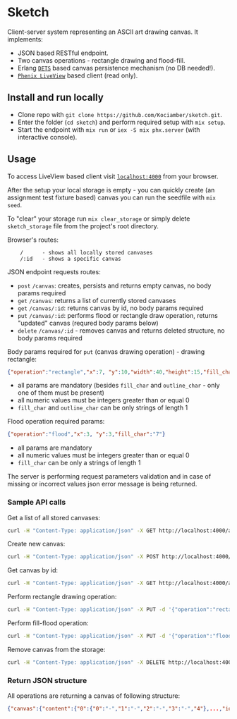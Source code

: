 # Sketch

Client-server system representing an ASCII art drawing canvas. It implements:

*   JSON based RESTful endpoint.
*   Two canvas operations - rectangle drawing and flood-fill.
*   Erlang [`DETS`](https://erlang.org/doc/man/dets.html) based canvas persistence mechanism (no DB needed!).
*   [`Phenix LiveView`](https://github.com/phoenixframework/phoenix_live_view) based client (read only).

## Install and run locally
  * Clone repo with `git clone https://github.com/Kociamber/sketch.git`.
  * Enter the folder (`cd sketch`) and perform required setup with `mix setup`.
  * Start the endpoint with `mix run` or `iex -S mix phx.server` (with interactive console).

## Usage

To access LiveView based client visit [`localhost:4000`](http://localhost:4000) from your browser.    

After the setup your local storage is empty - you can quickly create (an assignment test fixture based) canvas you can run the seedfile with `mix seed`.  

To "clear" your storage run `mix clear_storage` or simply delete `sketch_storage` file from the project's root directory.

Browser's routes:
```
    /      - shows all locally stored canvases
    /:id   - shows a specific canvas
```

JSON endpoint requests routes:
* `post` `/canvas`: creates, persists and returns empty canvas, no body params required
* `get` `/canvas`: returns a list of currently stored canvases
* `get` `/canvas/:id`: returns canvas by id, no body params required
* `put` `/canvas/:id`: performs flood or rectangle draw operation, returns "updated" canvas (requred body params below)
* `delete` `/canvas/:id` - removes canvas and returns deleted structure, no body params required

Body params required for `put` (canvas drawing operation) - drawing rectangle:

```json
{"operation":"rectangle","x":7, "y":10,"width":40,"height":15,"fill_char":"#", "outline_char":"+"}
```
* all params are mandatory (besides `fill_char` and `outline_char` - only one of them must be present)
* all numeric values must be integers greater than or equal 0
* `fill_char` and `outline_char` can be only strings of length 1

Flood operation required params:
```json
{"operation":"flood","x":3, "y":3,"fill_char":"7"}
```
* all params are mandatory
* all numeric values must be integers greater than or equal 0
* `fill_char` can be only a strings of length 1

The server is performing request parameters validation and in case of missing or incorrect values json error message is being returned.

### Sample API calls
Get a list of all stored canvases:  
```bash
curl -H "Content-Type: application/json" -X GET http://localhost:4000/api/canvas/
```
Create new canvas:
```bash
curl -H "Content-Type: application/json" -X POST http://localhost:4000/api/canvas/
```
Get canvas by id:
```bash
curl -H "Content-Type: application/json" -X GET http://localhost:4000/api/canvas/:canvas_id
```
Perform rectangle drawing operation:
```bash
curl -H "Content-Type: application/json" -X PUT -d '{"operation":"rectangle","x":1, "y":2,"width":5,"height":5,"fill_char":"#"}' http://localhost:4000/api/canvas/:canvas_id
```
Perform fill-flood operation:
```bash
curl -H "Content-Type: application/json" -X PUT -d '{"operation":"flood","x":3, "y":2,"fill_char":"^"}' http://localhost:4000/api/canvas/:canvas_id
```
Remove canvas from the storage:
```bash
curl -H "Content-Type: application/json" -X DELETE http://localhost:4000/api/canvas/:canvas_id
```
### Return JSON structure
All operations are returning a canvas of following structure:
```json
{"canvas":{"content":{"0":{"0":"-","1":"-","2":"-","3":"-","4"},...,"id":"ee25fbec-2767-11eb-8a6f-784f436f155b"}}}
```
